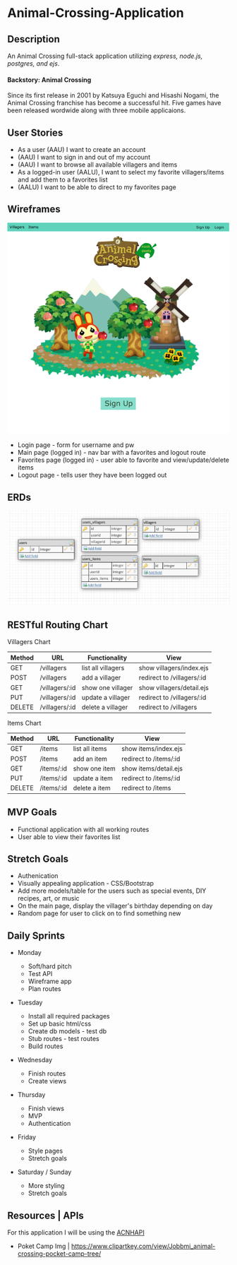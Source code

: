 # Animal-Crossing-Application

## Description

An Animal Crossing full-stack application utilizing <i>express, node.js, postgres, and ejs</i>.

#### Backstory: Animal Crossing

Since its first release in 2001 by Katsuya Eguchi and Hisashi Nogami, the Animal Crossing franchise has become a successful hit. Five games have been released wordwide along with three mobile applicaions. 

## User Stories

* As a user (AAU) I want to create an account
* (AAU) I want to sign in and out of my account
* (AAU) I want to browse all available villagers and items
* As a logged-in user (AALU), I want to select my favorite villagers/items and add them to a favorites list
* (AALU) I want to be able to direct to my favorites page

## Wireframes

![main](/imgs/Main.PNG)
* Login page - form for username and pw
* Main page (logged in) - nav bar with a favorites and logout route
* Favorites page (logged in) - user able to favorite and view/update/delete items
* Logout page - tells user they have been logged out 

## ERDs

![ERDs](/imgs/ERD.PNG)

## RESTful Routing Chart

Villagers Chart


| Method  | URL             | Functionality      | View                       |
| ------- | ----------      | --------------     | ------------------------   |
| GET     | /villagers      | list all villagers | show villagers/index.ejs   |
| POST    | /villagers      | add a villager     | redirect to /villagers/:id |
| GET     | /villagers/:id  | show one villager  | show villagers/detail.ejs  |
| PUT     | /villagers/:id  | update a villager  | redirect to /villagers/:id |
| DELETE  | /villagers/:id  | delete a villager  | redirect to /villagers     |


Items Chart


| Method  | URL         | Functionality  | View                   |
| ------- | ----------  | -------------- | ---------------------- |
| GET     | /items      | list all items | show items/index.ejs   |
| POST    | /items      | add an item    | redirect to /items/:id |
| GET     | /items/:id  | show one item  | show items/detail.ejs  |
| PUT     | /items/:id  | update a item  | redirect to /items/:id |
| DELETE  | /items/:id  | delete a item  | redirect to /items     |

## MVP Goals

* Functional application with all working routes
* User able to view their favorites list

## Stretch Goals

* Authenication
* Visually appealing application - CSS/Bootstrap
* Add more models/table for the users such as special events, DIY recipes, art, or music
* On the main page, display the villager's birthday depending on day
* Random page for user to click on to find something new

## Daily Sprints

* Monday
  * Soft/hard pitch
  * Test API
  * Wireframe app
  * Plan routes 

* Tuesday
  * Install all required packages
  * Set up basic html/css
  * Create db models - test db
  * Stub routes - test routes
  * Build routes

* Wednesday
  * Finish routes
  * Create views

* Thursday
  * Finish views
  * MVP
  * Authentication

* Friday
  * Style pages
  * Stretch goals

* Saturday / Sunday
  * More styling
  * Stretch goals

## Resources | APIs

For this application I will be using the [ACNHAPI](http://achnapi.com/)

* Poket Camp Img | https://www.clipartkey.com/view/Jobbmi_animal-crossing-pocket-camp-tree/

